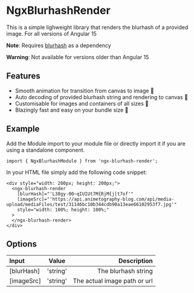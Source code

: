 # NgxBlurhashRender

This is a simple lighweight library that renders the blurhash of a provided image. For all versions of Angular 15

**Note**:
Requires [blurhash](https://www.npmjs.com/package/blurhash) as a dependency

**Warning**:
Not available for versions older than Angular 15

## Features
* Smooth animation for transition from canvas to image 💖
* Auto decoding of provided blurhash string and rendering to canvas 💪
* Customisable for images and containers of all sizes 🤖
* Blazingly fast and easy on your bundle size 🚀

## Example
Add the Module import to your module file or directly import it if you are using a standalone component.

`import { NgxBlurhashModule } from 'ngx-blurhash-render';`

In your HTML file simply add the following code snippet:

```
<div style="width: 200px; height: 200px;">
  <ngx-blurhash-render
    [blurHash]="'L38gy-00~qIUIUt7M{RjM{j[t7of'"
    [imageSrc]="'https://api.animetography-blog.com/api/media-upload/mediaFiles/test/31146bc10b344cdb90a13eae66102953f7.jpg'"
    style="width: 100%; height: 100%;"
  >
  </ngx-blurhash-render>
</div>
```

## Options
| Input      | Value | Description     |
| :---        |    :----:   |          ---: |
| [blurHash]      | 'string'       | The blurhash string   |
| [imageSrc]   | 'string'        | The actual image path or url      |

